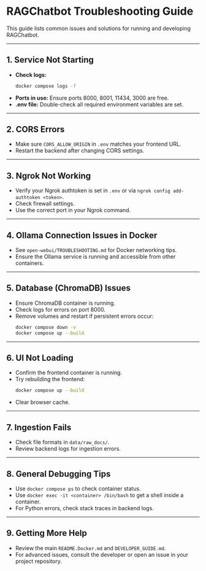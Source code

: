 # RAGChatbot Troubleshooting Guide

This guide lists common issues and solutions for running and developing RAGChatbot.

---

## 1. Service Not Starting
- **Check logs:**
  ```sh
  docker compose logs -f
  ```
- **Ports in use:** Ensure ports 8000, 8001, 11434, 3000 are free.
- **.env file:** Double-check all required environment variables are set.

---

## 2. CORS Errors
- Make sure `CORS_ALLOW_ORIGIN` in `.env` matches your frontend URL.
- Restart the backend after changing CORS settings.

---

## 3. Ngrok Not Working
- Verify your Ngrok authtoken is set in `.env` or via `ngrok config add-authtoken <token>`.
- Check firewall settings.
- Use the correct port in your Ngrok command.

---

## 4. Ollama Connection Issues in Docker
- See `open-webui/TROUBLESHOOTING.md` for Docker networking tips.
- Ensure the Ollama service is running and accessible from other containers.

---

## 5. Database (ChromaDB) Issues
- Ensure ChromaDB container is running.
- Check logs for errors on port 8000.
- Remove volumes and restart if persistent errors occur:
  ```sh
  docker compose down -v
  docker compose up --build
  ```

---

## 6. UI Not Loading
- Confirm the frontend container is running.
- Try rebuilding the frontend:
  ```sh
  docker compose up --build
  ```
- Clear browser cache.

---

## 7. Ingestion Fails
- Check file formats in `data/raw_docs/`.
- Review backend logs for ingestion errors.

---

## 8. General Debugging Tips
- Use `docker compose ps` to check container status.
- Use `docker exec -it <container> /bin/bash` to get a shell inside a container.
- For Python errors, check stack traces in backend logs.

---

## 9. Getting More Help
- Review the main `README.Docker.md` and `DEVELOPER_GUIDE.md`.
- For advanced issues, consult the developer or open an issue in your project repository.
